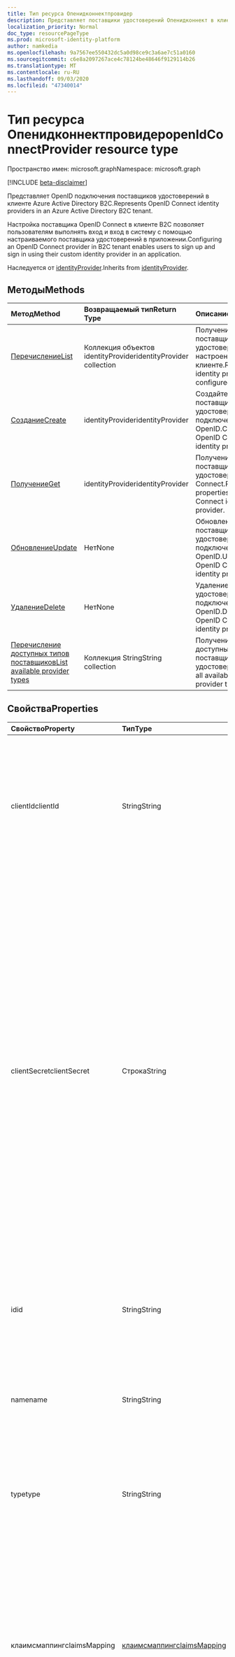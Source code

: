 ```yaml
---
title: Тип ресурса Опенидконнектпровидер
description: Представляет поставщики удостоверений Опенидконнект в клиенте Azure Active Directory B2C.
localization_priority: Normal
doc_type: resourcePageType
ms.prod: microsoft-identity-platform
author: namkedia
ms.openlocfilehash: 9a7567ee550432dc5a0d98ce9c3a6ae7c51a0160
ms.sourcegitcommit: c6e8a2097267ace4c78124be48646f9129114b26
ms.translationtype: MT
ms.contentlocale: ru-RU
ms.lasthandoff: 09/03/2020
ms.locfileid: "47340014"
---
```

# <a name="openidconnectprovider-resource-type"></a><span data-ttu-id="c3f56-103">Тип ресурса Опенидконнектпровидер</span><span class="sxs-lookup"><span data-stu-id="c3f56-103">openIdConnectProvider resource type</span></span>

<span data-ttu-id="c3f56-104">Пространство имен: microsoft.graph</span><span class="sxs-lookup"><span data-stu-id="c3f56-104">Namespace: microsoft.graph</span></span>

[!INCLUDE [beta-disclaimer](../../includes/beta-disclaimer.md)]

<span data-ttu-id="c3f56-105">Представляет OpenID подключения поставщиков удостоверений в клиенте Azure Active Directory B2C.</span><span class="sxs-lookup"><span data-stu-id="c3f56-105">Represents OpenID Connect identity providers in an Azure Active Directory B2C tenant.</span></span> 

<span data-ttu-id="c3f56-106">Настройка поставщика OpenID Connect в клиенте B2C позволяет пользователям выполнять вход и вход в систему с помощью настраиваемого поставщика удостоверений в приложении.</span><span class="sxs-lookup"><span data-stu-id="c3f56-106">Configuring an OpenID Connect provider in B2C tenant enables users to sign up and sign in using their custom identity provider in an application.</span></span>

<span data-ttu-id="c3f56-107">Наследуется от [identityProvider](../resources/identityprovider.md).</span><span class="sxs-lookup"><span data-stu-id="c3f56-107">Inherits from [identityProvider](../resources/identityprovider.md).</span></span>

## <a name="methods"></a><span data-ttu-id="c3f56-108">Методы</span><span class="sxs-lookup"><span data-stu-id="c3f56-108">Methods</span></span>

| <span data-ttu-id="c3f56-109">Метод</span><span class="sxs-lookup"><span data-stu-id="c3f56-109">Method</span></span>       | <span data-ttu-id="c3f56-110">Возвращаемый тип</span><span class="sxs-lookup"><span data-stu-id="c3f56-110">Return Type</span></span>  |<span data-ttu-id="c3f56-111">Описание</span><span class="sxs-lookup"><span data-stu-id="c3f56-111">Description</span></span>|
|:---------------|:--------|:----------|
|[<span data-ttu-id="c3f56-112">Перечисление</span><span class="sxs-lookup"><span data-stu-id="c3f56-112">List</span></span>](../api/identityprovider-list.md)|<span data-ttu-id="c3f56-113">Коллекция объектов identityProvider</span><span class="sxs-lookup"><span data-stu-id="c3f56-113">identityProvider collection</span></span>|<span data-ttu-id="c3f56-114">Получение всех поставщиков удостоверений, настроенных в клиенте.</span><span class="sxs-lookup"><span data-stu-id="c3f56-114">Retrieve all identity providers configured in a tenant.</span></span>|
|[<span data-ttu-id="c3f56-115">Создание</span><span class="sxs-lookup"><span data-stu-id="c3f56-115">Create</span></span>](../api/identityprovider-post-identityproviders.md)|<span data-ttu-id="c3f56-116">identityProvider</span><span class="sxs-lookup"><span data-stu-id="c3f56-116">identityProvider</span></span>|<span data-ttu-id="c3f56-117">Создайте нового поставщика удостоверений для подключения к OpenID.</span><span class="sxs-lookup"><span data-stu-id="c3f56-117">Create a new OpenID Connect identity provider.</span></span>|
|[<span data-ttu-id="c3f56-118">Получение</span><span class="sxs-lookup"><span data-stu-id="c3f56-118">Get</span></span>](../api/identityprovider-get.md) |<span data-ttu-id="c3f56-119">identityProvider</span><span class="sxs-lookup"><span data-stu-id="c3f56-119">identityProvider</span></span>|<span data-ttu-id="c3f56-120">Получение свойств поставщика удостоверений OpenID Connect.</span><span class="sxs-lookup"><span data-stu-id="c3f56-120">Retrieve properties of an OpenID Connect identity provider.</span></span>|
|[<span data-ttu-id="c3f56-121">Обновление</span><span class="sxs-lookup"><span data-stu-id="c3f56-121">Update</span></span>](../api/identityprovider-update.md)|<span data-ttu-id="c3f56-122">Нет</span><span class="sxs-lookup"><span data-stu-id="c3f56-122">None</span></span>|<span data-ttu-id="c3f56-123">Обновление поставщика удостоверений для подключения к OpenID.</span><span class="sxs-lookup"><span data-stu-id="c3f56-123">Update an OpenID Connect identity provider.</span></span>|
|[<span data-ttu-id="c3f56-124">Удаление</span><span class="sxs-lookup"><span data-stu-id="c3f56-124">Delete</span></span>](../api/identityprovider-delete.md)|<span data-ttu-id="c3f56-125">Нет</span><span class="sxs-lookup"><span data-stu-id="c3f56-125">None</span></span>|<span data-ttu-id="c3f56-126">Удаление поставщика удостоверений для подключения к OpenID.</span><span class="sxs-lookup"><span data-stu-id="c3f56-126">Delete an OpenID Connect identity provider.</span></span>|
|[<span data-ttu-id="c3f56-127">Перечисление доступных типов поставщиков</span><span class="sxs-lookup"><span data-stu-id="c3f56-127">List available provider types</span></span>](../api/identityprovider-list-availableprovidertypes.md)|<span data-ttu-id="c3f56-128">Коллекция String</span><span class="sxs-lookup"><span data-stu-id="c3f56-128">String collection</span></span>|<span data-ttu-id="c3f56-129">Получение всех доступных типов поставщиков удостоверений.</span><span class="sxs-lookup"><span data-stu-id="c3f56-129">Retrieve all available identity provider types.</span></span>|

## <a name="properties"></a><span data-ttu-id="c3f56-130">Свойства</span><span class="sxs-lookup"><span data-stu-id="c3f56-130">Properties</span></span>

|<span data-ttu-id="c3f56-131">Свойство</span><span class="sxs-lookup"><span data-stu-id="c3f56-131">Property</span></span>|<span data-ttu-id="c3f56-132">Тип</span><span class="sxs-lookup"><span data-stu-id="c3f56-132">Type</span></span>|<span data-ttu-id="c3f56-133">Описание</span><span class="sxs-lookup"><span data-stu-id="c3f56-133">Description</span></span>|
|:---------------|:--------|:----------|
|<span data-ttu-id="c3f56-134">clientId</span><span class="sxs-lookup"><span data-stu-id="c3f56-134">clientId</span></span>|<span data-ttu-id="c3f56-135">String</span><span class="sxs-lookup"><span data-stu-id="c3f56-135">String</span></span>|<span data-ttu-id="c3f56-136">Идентификатор клиента для приложения, полученный при регистрации приложения с помощью поставщика удостоверений.</span><span class="sxs-lookup"><span data-stu-id="c3f56-136">The client ID for the application obtained when registering the application with the identity provider.</span></span> <span data-ttu-id="c3f56-137">Наследуется от [identityProvider](../resources/identityprovider.md).</span><span class="sxs-lookup"><span data-stu-id="c3f56-137">Inherited from [identityProvider](../resources/identityprovider.md).</span></span> <span data-ttu-id="c3f56-138">Это обязательное свойство.</span><span class="sxs-lookup"><span data-stu-id="c3f56-138">This is a required property.</span></span>|
|<span data-ttu-id="c3f56-139">clientSecret</span><span class="sxs-lookup"><span data-stu-id="c3f56-139">clientSecret</span></span>|<span data-ttu-id="c3f56-140">Строка</span><span class="sxs-lookup"><span data-stu-id="c3f56-140">String</span></span>|<span data-ttu-id="c3f56-141">Секрет клиента для приложения, полученный при регистрации приложения с помощью поставщика удостоверений.</span><span class="sxs-lookup"><span data-stu-id="c3f56-141">The client secret for the application obtained when registering the application with the identity provider.</span></span> <span data-ttu-id="c3f56-142">ClientSecret имеет зависимость от responseType.</span><span class="sxs-lookup"><span data-stu-id="c3f56-142">The clientSecret has a dependency on responseType.</span></span> <span data-ttu-id="c3f56-143">В случае responseType = Code для обмена кодом проверки подлинности необходим секрет, но в случае responseType = id_token он не является обязательным, так как отсутствует обмен кодом, id_token возвращается непосредственно из отклика на авторизацию. Этот файл доступен только для записи.</span><span class="sxs-lookup"><span data-stu-id="c3f56-143">In the case of responseType = code, a secret is required for the auth code exchange, but in the case of responseType = id_token it is not required because there is no code exchange, the id_token is returned directly from the authorization response.This is write-only.</span></span> <span data-ttu-id="c3f56-144">Операция чтения возвращает "\*\*\*\*".</span><span class="sxs-lookup"><span data-stu-id="c3f56-144">A read operation will return "\*\*\*\*".</span></span> <span data-ttu-id="c3f56-145">Наследуется от [identityProvider](../resources/identityprovider.md).</span><span class="sxs-lookup"><span data-stu-id="c3f56-145">Inherited from [identityProvider](../resources/identityprovider.md).</span></span>|
|<span data-ttu-id="c3f56-146">id</span><span class="sxs-lookup"><span data-stu-id="c3f56-146">id</span></span>|<span data-ttu-id="c3f56-147">String</span><span class="sxs-lookup"><span data-stu-id="c3f56-147">String</span></span>|<span data-ttu-id="c3f56-148">Идентификатор поставщика удостоверений.</span><span class="sxs-lookup"><span data-stu-id="c3f56-148">The ID of the identity provider.</span></span> <span data-ttu-id="c3f56-149">Это обязательное свойство, которое доступно только для чтения после создания.</span><span class="sxs-lookup"><span data-stu-id="c3f56-149">It is a required property and is read only after creation.</span></span>|
|<span data-ttu-id="c3f56-150">name</span><span class="sxs-lookup"><span data-stu-id="c3f56-150">name</span></span>|<span data-ttu-id="c3f56-151">String</span><span class="sxs-lookup"><span data-stu-id="c3f56-151">String</span></span>|<span data-ttu-id="c3f56-152">Отображаемое имя поставщика удостоверений.</span><span class="sxs-lookup"><span data-stu-id="c3f56-152">The display name of the identity provider.</span></span> <span data-ttu-id="c3f56-153">Это обязательное свойство, которое доступно только для чтения после создания.</span><span class="sxs-lookup"><span data-stu-id="c3f56-153">It is a required property and is read only after creation.</span></span>|
|<span data-ttu-id="c3f56-154">type</span><span class="sxs-lookup"><span data-stu-id="c3f56-154">type</span></span>|<span data-ttu-id="c3f56-155">String</span><span class="sxs-lookup"><span data-stu-id="c3f56-155">String</span></span>|<span data-ttu-id="c3f56-156">Тип поставщика удостоверений</span><span class="sxs-lookup"><span data-stu-id="c3f56-156">The identity provider type.</span></span> <span data-ttu-id="c3f56-157">Он должен быть `OpenIDConnect` . Это обязательное свойство, которое доступно только для чтения после создания.</span><span class="sxs-lookup"><span data-stu-id="c3f56-157">It must be `OpenIDConnect`.It is a required property and is read only after creation.</span></span>|
|<span data-ttu-id="c3f56-158">клаимсмаппинг</span><span class="sxs-lookup"><span data-stu-id="c3f56-158">claimsMapping</span></span>|[<span data-ttu-id="c3f56-159">клаимсмаппинг</span><span class="sxs-lookup"><span data-stu-id="c3f56-159">claimsMapping</span></span>](../resources/claimsmapping.md)|<span data-ttu-id="c3f56-160">После того как поставщик ОИДК отправит токен ID обратно в Azure AD, Azure AD должен сопоставить утверждения из полученного маркера с утверждениями, которые служба Azure AD распознает и использует.</span><span class="sxs-lookup"><span data-stu-id="c3f56-160">After the OIDC provider sends an ID token back to Azure AD, Azure AD needs to be able to map the claims from the received token to the claims that Azure AD recognizes and uses.</span></span> <span data-ttu-id="c3f56-161">Этот сложный тип захватывает это сопоставление.</span><span class="sxs-lookup"><span data-stu-id="c3f56-161">This complex type captures that mapping.</span></span> <span data-ttu-id="c3f56-162">Это обязательное свойство.</span><span class="sxs-lookup"><span data-stu-id="c3f56-162">It is a required property.</span></span>|
|<span data-ttu-id="c3f56-163">domainHint</span><span class="sxs-lookup"><span data-stu-id="c3f56-163">domainHint</span></span>|<span data-ttu-id="c3f56-164">Строка</span><span class="sxs-lookup"><span data-stu-id="c3f56-164">String</span></span>|<span data-ttu-id="c3f56-165">Подсказка домена может быть использована для пропуска непосредственно к странице входа указанного поставщика удостоверений вместо того, чтобы пользователь выделе выбор среди доступных поставщиков удостоверений.</span><span class="sxs-lookup"><span data-stu-id="c3f56-165">The domain hint can be used to skip directly to the sign in page of the specified identity provider, instead of having the user make a selection among the list of available identity providers.</span></span>|
|<span data-ttu-id="c3f56-166">metadataUrl</span><span class="sxs-lookup"><span data-stu-id="c3f56-166">metadataUrl</span></span>|<span data-ttu-id="c3f56-167">Строка</span><span class="sxs-lookup"><span data-stu-id="c3f56-167">String</span></span>|<span data-ttu-id="c3f56-168">URL-адрес для документа метаданных поставщика удостоверений OpenID Connect.</span><span class="sxs-lookup"><span data-stu-id="c3f56-168">The URL for the metadata document of the OpenID Connect identity provider.</span></span> <span data-ttu-id="c3f56-169">Каждый поставщик удостоверений OpenID Connect описывает документ метаданных, который содержит большую часть сведений, необходимых для выполнения входа.</span><span class="sxs-lookup"><span data-stu-id="c3f56-169">Every OpenID Connect identity provider describes a metadata document that contains most of the information required to perform sign-in.</span></span> <span data-ttu-id="c3f56-170">Сюда входят такие сведения, как URL-адреса, которые необходимо использовать, и расположение общедоступных ключей подписывания службы.</span><span class="sxs-lookup"><span data-stu-id="c3f56-170">This includes information such as the URLs to use and the location of the service's public signing keys.</span></span> <span data-ttu-id="c3f56-171">Документ метаданных Connect OpenID всегда находится в конечной точке, которая оканчивается на. хорошо известная/OpenID-Configuration.</span><span class="sxs-lookup"><span data-stu-id="c3f56-171">The OpenID Connect metadata document is always located at an endpoint that ends in .well-known/openid-configuration .</span></span> <span data-ttu-id="c3f56-172">Для поставщика удостоверений OpenID Connect, который вы хотите добавить, вам потребуется указать URL-адрес метаданных.</span><span class="sxs-lookup"><span data-stu-id="c3f56-172">For the OpenID Connect identity provider you are looking to add, you will need to provide the metadata URL.</span></span> <span data-ttu-id="c3f56-173">Это обязательное свойство, которое доступно только для чтения после создания.</span><span class="sxs-lookup"><span data-stu-id="c3f56-173">It is a required property and is read only after creation.</span></span>|
|<span data-ttu-id="c3f56-174">респонсемоде</span><span class="sxs-lookup"><span data-stu-id="c3f56-174">responseMode</span></span>|<span data-ttu-id="c3f56-175">Строка</span><span class="sxs-lookup"><span data-stu-id="c3f56-175">String</span></span>|<span data-ttu-id="c3f56-176">Режим ответа определяет метод, который должен использоваться для отправки данных от настраиваемого поставщика удостоверений в Azure AD B2C.</span><span class="sxs-lookup"><span data-stu-id="c3f56-176">The response mode defines the method that should be used to send the data back from the custom identity provider to Azure AD B2C.</span></span> <span data-ttu-id="c3f56-177">Можно использовать следующие режимы ответа:</span><span class="sxs-lookup"><span data-stu-id="c3f56-177">The following response modes can be used:</span></span> <ul><li/><span data-ttu-id="c3f56-178">`form_post` : Этот режим ответа рекомендуется для обеспечения лучшей безопасности.</span><span class="sxs-lookup"><span data-stu-id="c3f56-178">`form_post` : This response mode is recommended for best security.</span></span> <span data-ttu-id="c3f56-179">Ответ передается через HTTP-метод POST с кодом или маркером, закодированным в теле, с помощью формата Application/x-www-Form-урленкодед.</span><span class="sxs-lookup"><span data-stu-id="c3f56-179">The response is transmitted via the HTTP POST method, with the code or token being encoded in the body using the application/x-www-form-urlencoded format.</span></span><li/><span data-ttu-id="c3f56-180">`query` : Код или маркер возвращается в виде параметра запроса.</span><span class="sxs-lookup"><span data-stu-id="c3f56-180">`query` : The code or token is returned as a query parameter.</span></span></ul> <span data-ttu-id="c3f56-181">Это обязательное свойство.</span><span class="sxs-lookup"><span data-stu-id="c3f56-181">It is a required property.</span></span>|
|<span data-ttu-id="c3f56-182">responseType</span><span class="sxs-lookup"><span data-stu-id="c3f56-182">responseType</span></span>|<span data-ttu-id="c3f56-183">Строка</span><span class="sxs-lookup"><span data-stu-id="c3f56-183">String</span></span>|<span data-ttu-id="c3f56-184">Тип ответа описывает тип данных, которые отправляются обратно при первом вызове authorization_endpoint настраиваемого поставщика удостоверений.</span><span class="sxs-lookup"><span data-stu-id="c3f56-184">The response type describes what kind of information is sent back in the initial call to the authorization_endpoint of the custom identity provider.</span></span> <span data-ttu-id="c3f56-185">Можно использовать следующие типы ответов:</span><span class="sxs-lookup"><span data-stu-id="c3f56-185">The following response types can be used:</span></span><ul><li/> <span data-ttu-id="c3f56-186">`code` : В соответствии с процессом кода авторизации код вернется обратно в Azure AD B2C.</span><span class="sxs-lookup"><span data-stu-id="c3f56-186">`code` : As per the authorization code flow, a code will be returned back to Azure AD B2C.</span></span> <span data-ttu-id="c3f56-187">B2C Azure AD выполняет вызов token_endpoint для обмена кодом для маркера.</span><span class="sxs-lookup"><span data-stu-id="c3f56-187">Azure AD B2C proceeds to call the token_endpoint to exchange the code for the token.</span></span><li/> <span data-ttu-id="c3f56-188">`id_token` : Токен ID возвращается обратно в Azure AD B2C из настраиваемого поставщика удостоверений.</span><span class="sxs-lookup"><span data-stu-id="c3f56-188">`id_token` : An ID token is returned back to Azure AD B2C from the custom identity provider.</span></span> <li/><span data-ttu-id="c3f56-189">`token` : Маркер доступа возвращается обратно в Azure AD B2C из настраиваемого поставщика удостоверений.</span><span class="sxs-lookup"><span data-stu-id="c3f56-189">`token` : An access token is returned back to Azure AD B2C from the custom identity provider.</span></span> <span data-ttu-id="c3f56-190">(В настоящее время это значение не поддерживается в Azure AD B2C)</span><span class="sxs-lookup"><span data-stu-id="c3f56-190">(This value is not supported by Azure AD B2C at the moment)</span></span></ul> <span data-ttu-id="c3f56-191">Это обязательное свойство.</span><span class="sxs-lookup"><span data-stu-id="c3f56-191">It is a required property.</span></span>|
|<span data-ttu-id="c3f56-192">scope</span><span class="sxs-lookup"><span data-stu-id="c3f56-192">scope</span></span>|<span data-ttu-id="c3f56-193">String</span><span class="sxs-lookup"><span data-stu-id="c3f56-193">String</span></span>|<span data-ttu-id="c3f56-194">Область определяет сведения и разрешения, которые вы собираетесь получить от настраиваемого поставщика удостоверений.</span><span class="sxs-lookup"><span data-stu-id="c3f56-194">Scope defines the information and permissions you are looking to gather from your custom identity provider.</span></span> <span data-ttu-id="c3f56-195">Для получения маркера идентификатора из поставщика удостоверений OpenID запросы Connect должны содержать значение области OpenID.</span><span class="sxs-lookup"><span data-stu-id="c3f56-195">OpenID Connect requests must contain the openid scope value in order to receive the ID token from the identity provider.</span></span> <span data-ttu-id="c3f56-196">Без маркера ID пользователи не могут войти в Azure AD B2C с помощью настраиваемого поставщика удостоверений.</span><span class="sxs-lookup"><span data-stu-id="c3f56-196">Without the ID token, users are not able to sign in to Azure AD B2C using the custom identity provider.</span></span> <span data-ttu-id="c3f56-197">К другим областям можно добавлять имена, разделенные пробелом.</span><span class="sxs-lookup"><span data-stu-id="c3f56-197">Other scopes can be appended separated by space.</span></span> <span data-ttu-id="c3f56-198">Более подробную информацию об ограничениях областей можно узнать в [разделе RFC6749 3,3](https://tools.ietf.org/html/rfc6749#section-3.3).</span><span class="sxs-lookup"><span data-stu-id="c3f56-198">For more details about the scope limitations see [RFC6749 Section 3.3](https://tools.ietf.org/html/rfc6749#section-3.3).</span></span> <span data-ttu-id="c3f56-199">Это обязательное свойство.</span><span class="sxs-lookup"><span data-stu-id="c3f56-199">It is a required property.</span></span>|

## <a name="json-representation"></a><span data-ttu-id="c3f56-200">Представление JSON</span><span class="sxs-lookup"><span data-stu-id="c3f56-200">JSON representation</span></span>

<span data-ttu-id="c3f56-201">Ниже указано представление ресурса в формате JSON.</span><span class="sxs-lookup"><span data-stu-id="c3f56-201">The following is a JSON representation of the resource.</span></span>

<!-- {
  "blockType": "resource",
  "@odata.type": "microsoft.graph.openIdConnectProvider"
} -->

```json
{
  "id": "String",
  "name": "String",
  "type": "String",
  "clientId": "String",
  "clientSecret": "String",
  "claimsMapping": {
      "@odata.type": "#microsoft.graph.claimsMapping",
      "userId": "String",
      "givenName": "String",
      "surname": "String",
      "email": "String",
      "displayName": "String"
  },
  "domainHint": "String",
  "metadataUrl": "String",
  "responseMode": "String",
  "responseType": "String",
  "scope": "String"
}
```
